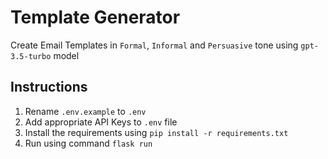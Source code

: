 # Template Generator

Create Email Templates in `Formal`, `Informal` and `Persuasive` tone using `gpt-3.5-turbo` model

## Instructions
1. Rename `.env.example` to `.env` 
2. Add appropriate API Keys to `.env` file
3. Install the requirements using `pip install -r requirements.txt`
4. Run using command `flask run`